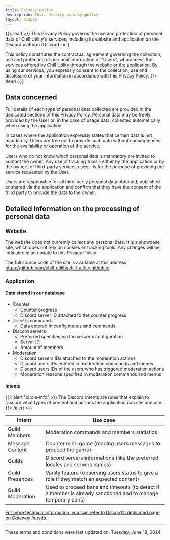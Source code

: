 ```yaml
---
title: Privacy policy
description: Chill Utility privacy policy
layout: simple
---
```


{{< lead >}}
This Privacy Policy governs the use and protection of personal data of Chill Utility's services, including its website and application on the Discord platform (Discord Inc.).

This policy constitutes the contractual agreement governing the collection, use and protection of personal information of "Users", who access the services offered by Chill Utility through the website or the application. By using our services, you expressly consent to the collection, use and disclosure of your information in accordance with this Privacy Policy.
{{< /lead >}}

## Data concerned

Full details of each type of personal data collected are provided in the dedicated sections of this Privacy Policy. Personal data may be freely provided by the User or, in the case of usage data, collected automatically when using the application.

In cases where the application expressly states that certain data is not mandatory, Users are free not to provide such data without consequences for the availability or operation of the service.

Users who do not know which personal data is mandatory are invited to contact the owner. Any use of tracking tools - either by the application or by the owners of third-party services used - is for the purpose of providing the service requested by the User.

Users are responsible for all third-party personal data obtained, published or shared via the application and confirm that they have the consent of the third party to provide the data to the owner.

## Detailed information on the processing of personal data

### Website

The website does not currently collect any personal data.
It is a showcase site, which does not rely on cookies or tracking tools.
Any changes will be indicated in an update to this Privacy Policy.

The full source code of the site is available at this address: https://github.com/chill-utility/chill-utility.github.io

### Application

#### Data stored in our database

- Counter
  - Counter progress
  - Discord server ID attached to the counter progress
- `/config` command
  - Data entered in config menus and commands
- Discord servers
  - Preferred specified via the server's configuration
  - Server ID
  - Amount of members
- Moderation
  - Discord servers IDs attached to the moderation actions
  - Discord users IDs entered in moderation commands and menus
  - Discord users IDs of the users who has triggered moderation actions
  - Moderation reasons specified in moderation commands and menus

#### Intents

{{< alert "circle-info" >}}
The Discord intents are rules that explain to Discord what types of content and actions the application can see and use.
{{< /alert >}}

| Intent           | Use case                                                                                                     |
|------------------|--------------------------------------------------------------------------------------------------------------|
| Guild Members    | Moderation commands and members statistics                                                                   |
| Message Content  | Counter mini-game (reading users messages to proceed the game)                                               |
| Guilds           | Discord servers informations (like the preferred locales and servers names)                                  |
| Guild Presences  | Vanity feature (observing users status to give a role if they match an expected content)                     |
| Guild Moderation | Used to proceed bans and timeouts (to detect if a member is already sanctioned and to manage temporary bans) |

[For more technical information, you can refer to Discord's dedicated page on _Gateway Intents_.](https://discord.com/developers/docs/topics/gateway#gateway-intents)

---

These terms and conditions were last updated on: Tuesday, June 18, 2024.